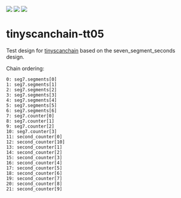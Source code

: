 ![](../../workflows/gds/badge.svg) ![](../../workflows/docs/badge.svg) ![](../../workflows/test/badge.svg)

# tinyscanchain-tt05

Test design for [tinyscanchain](https://github.com/asinghani/tinyscanchain) based on the seven_segment_seconds design.

Chain ordering:

```
0: seg7.segments[0]
1: seg7.segments[1]
2: seg7.segments[2]
3: seg7.segments[3]
4: seg7.segments[4]
5: seg7.segments[5]
6: seg7.segments[6]
7: seg7.counter[0]
8: seg7.counter[1]
9: seg7.counter[2]
10: seg7.counter[3]
11: second_counter[0]
12: second_counter[10]
13: second_counter[1]
14: second_counter[2]
15: second_counter[3]
16: second_counter[4]
17: second_counter[5]
18: second_counter[6]
19: second_counter[7]
20: second_counter[8]
21: second_counter[9]
```
